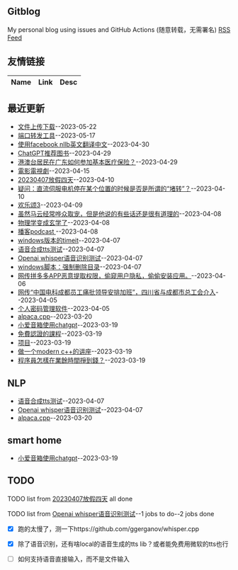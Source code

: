 ## Gitblog
My personal blog using issues and GitHub Actions (随意转载，无需署名)
[RSS Feed](https://raw.githubusercontent.com/cutepig123/gitblog/master/feed.xml)
## 友情链接
| Name | Link | Desc | 
 | ---- | ---- | ---- |
## 最近更新
- [文件上传下载](https://github.com/cutepig123/gitblog/issues/25)--2023-05-22
- [端口转发工具](https://github.com/cutepig123/gitblog/issues/24)--2023-05-17
- [使用facebook nllb英文翻译中文](https://github.com/cutepig123/gitblog/issues/23)--2023-04-30
- [ChatGPT推荐图书](https://github.com/cutepig123/gitblog/issues/22)--2023-04-29
- [港澳台居民在广东如何参加基本医疗保险？](https://github.com/cutepig123/gitblog/issues/21)--2023-04-29
- [電影電視劇](https://github.com/cutepig123/gitblog/issues/20)--2023-04-15
- [ 20230407放假四天](https://github.com/cutepig123/gitblog/issues/19)--2023-04-10
- [疑问：直流伺服电机停在某个位置的时候是否是所谓的“堵转”？](https://github.com/cutepig123/gitblog/issues/18)--2023-04-10
- [欢乐颂3](https://github.com/cutepig123/gitblog/issues/17)--2023-04-09
- [虽然马云经常哗众取宠，但是他说的有些话还是很有道理的](https://github.com/cutepig123/gitblog/issues/16)--2023-04-08
- [物理学变成玄学了](https://github.com/cutepig123/gitblog/issues/15)--2023-04-08
- [播客podcast ](https://github.com/cutepig123/gitblog/issues/14)--2023-04-08
- [windows版本的timeit](https://github.com/cutepig123/gitblog/issues/13)--2023-04-07
- [语音合成tts测试](https://github.com/cutepig123/gitblog/issues/12)--2023-04-07
- [Openai whisper语音识别测试](https://github.com/cutepig123/gitblog/issues/11)--2023-04-07
- [windows脚本：强制删除目录](https://github.com/cutepig123/gitblog/issues/10)--2023-04-07
- [网传拼多多APP恶意提取权限，偷窥用户隐私，偷偷安装应用。](https://github.com/cutepig123/gitblog/issues/9)--2023-04-06
- [网传“中国电科成都员工痛批领导安排加班”，四川省与成都市总工会介入](https://github.com/cutepig123/gitblog/issues/8)--2023-04-05
- [个人密码管理软件](https://github.com/cutepig123/gitblog/issues/7)--2023-04-05
- [alpaca.cpp](https://github.com/cutepig123/gitblog/issues/6)--2023-03-20
- [小爱音箱使用chatgpt](https://github.com/cutepig123/gitblog/issues/5)--2023-03-19
- [免費認證的課程](https://github.com/cutepig123/gitblog/issues/4)--2023-03-19
- [项目](https://github.com/cutepig123/gitblog/issues/3)--2023-03-19
- [做一个modern c++的讲座](https://github.com/cutepig123/gitblog/issues/2)--2023-03-19
- [程序員怎樣在業餘時間掙到錢？](https://github.com/cutepig123/gitblog/issues/1)--2023-03-19
## NLP
- [语音合成tts测试](https://github.com/cutepig123/gitblog/issues/12)--2023-04-07
- [Openai whisper语音识别测试](https://github.com/cutepig123/gitblog/issues/11)--2023-04-07
- [alpaca.cpp](https://github.com/cutepig123/gitblog/issues/6)--2023-03-20
## smart home
- [小爱音箱使用chatgpt](https://github.com/cutepig123/gitblog/issues/5)--2023-03-19
## TODO
TODO list from [ 20230407放假四天](https://github.com/cutepig123/gitblog/issues/19) all done

TODO list from [Openai whisper语音识别测试](https://github.com/cutepig123/gitblog/issues/11)--1 jobs to do--2 jobs done
- [x] 跑的太慢了，测一下https://github.com/ggerganov/whisper.cpp
- [x] 除了语音识别，还有啥local的语音生成的tts lib？或者能免费用微软的tts也行
- [ ] 如何支持语音直接输入，而不是文件输入

